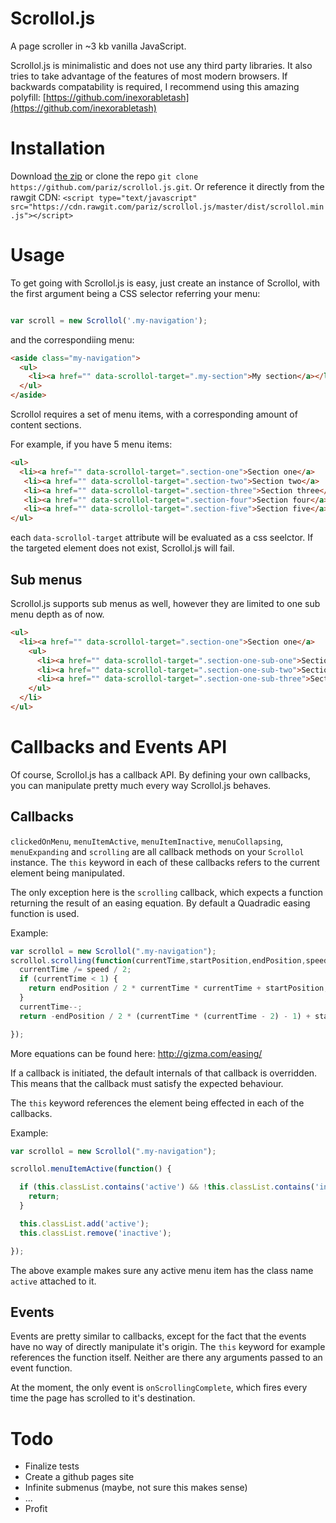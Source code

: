 # Scrollol.js
A page scroller in ~3 kb vanilla JavaScript.

Scrollol.js is minimalistic and does not use any third party libraries. It also tries to take advantage of the features of most modern browsers. If backwards compatability is required, I recommend using this amazing polyfill: [https://github.com/inexorabletash](https://github.com/inexorabletash)

# Installation

Download [the zip](https://github.com/pariz/scrollol.js/archive/master.zip) or clone the repo `git clone https://github.com/pariz/scrollol.js.git`.
Or reference it directly from the rawgit CDN: `<script type="text/javascript" src="https://cdn.rawgit.com/pariz/scrollol.js/master/dist/scrollol.min.js"></script>`

# Usage

To get going with Scrollol.js is easy, just create an instance of Scrollol, with the first argument being a CSS selector referring your menu:
```javascript

var scroll = new Scrollol('.my-navigation');

```
and the correspondiing menu:
```html
<aside class="my-navigation">
  <ul>
    <li><a href="" data-scrollol-target=".my-section">My section</a></li>
  </ul>
</aside>
```

Scrollol requires a set of menu items, with a corresponding amount of content sections.

For example, if you have 5 menu items:
```html
<ul>
  <li><a href="" data-scrollol-target=".section-one">Section one</a>
   <li><a href="" data-scrollol-target=".section-two">Section two</a>
   <li><a href="" data-scrollol-target=".section-three">Section three</a>
   <li><a href="" data-scrollol-target=".section-four">Section four</a>
   <li><a href="" data-scrollol-target=".section-five">Section five</a>
</ul>
```
each `data-scrollol-target` attribute will be evaluated as a css seelctor. If the targeted element does not exist, Scrollol.js will fail.

## Sub menus
Scrollol.js supports sub menus as well, however they are limited to one sub menu depth as of now.

```html
<ul>
  <li><a href="" data-scrollol-target=".section-one">Section one</a>
    <ul>
      <li><a href="" data-scrollol-target=".section-one-sub-one">Section one sub one</a></li>
      <li><a href="" data-scrollol-target=".section-one-sub-two">Section one sub two</a></li>
      <li><a href="" data-scrollol-target=".section-one-sub-three">Section one sub three</a></li>
    </ul>
  </li>
</ul>
```

# Callbacks and Events API

Of course, Scrollol.js has a callback API. By defining your own callbacks, you can manipulate pretty much every way Scrollol.js behaves.

## Callbacks
`clickedOnMenu`, `menuItemActive`, `menuItemInactive`, `menuCollapsing`, `menuExpanding` and `scrolling` are all callback methods on your `Scrollol` instance. The `this` keyword in each of these callbacks refers to the current element being manipulated.

The only exception here is the `scrolling` callback, which expects a function returning the result of an easing equation. By default a Quadradic easing function is used.

Example:
```javascript
var scrollol = new Scrollol(".my-navigation");
scrollol.scrolling(function(currentTime,startPosition,endPosition,speed) {
  currentTime /= speed / 2;
  if (currentTime < 1) {
    return endPosition / 2 * currentTime * currentTime + startPosition;
  }
  currentTime--;
  return -endPosition / 2 * (currentTime * (currentTime - 2) - 1) + startPosition;

});
```
More equations can be found here: http://gizma.com/easing/

If a callback is initiated, the default internals of that callback is overridden. This means that the callback must satisfy the expected behaviour.

The `this` keyword references the element being effected in each of the callbacks.

Example:
```javascript
var scrollol = new Scrollol(".my-navigation");

scrollol.menuItemActive(function() {

  if (this.classList.contains('active') && !this.classList.contains('inactive')) {
    return;
  }

  this.classList.add('active');
  this.classList.remove('inactive');

});
```

The above example makes sure any active menu item has the class name `active` attached to it.

## Events
Events are pretty similar to callbacks, except for the fact that the events have no way of directly manipulate it's origin. The `this` keyword for example references the function itself. Neither are there any arguments passed to an event function.

At the moment, the only event is `onScrollingComplete`, which fires every time the page has scrolled to it's destination.

# Todo
* Finalize tests
* Create a github pages site
* Infinite submenus (maybe, not sure this makes sense)
* ...
* Profit
